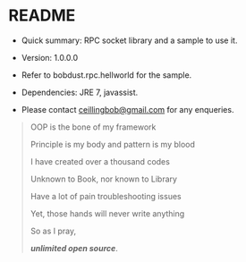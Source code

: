 # README #


* Quick summary: RPC socket library and a sample to use it.
* Version: 1.0.0.0

* Refer to bobdust.rpc.hellworld for the sample.
* Dependencies: JRE 7, javassist.

* Please contact ceillingbob@gmail.com for any enqueries.

> OOP is the bone of my framework
> 
> Principle is my body and pattern is my blood
> 
> I have created over a thousand codes
> 
> Unknown to Book, nor known to Library
> 
> Have a lot of pain troubleshooting issues
> 
> Yet, those hands will never write anything
> 
> So as I pray,
> 
> ***unlimited open source***.
